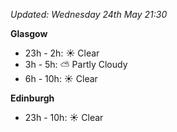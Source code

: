 *Updated: Wednesday 24th May 21:30*

**Glasgow**

* 23h - 2h: :sunny: Clear
* 3h - 5h: :partly_sunny: Partly Cloudy
* 6h - 10h: :sunny: Clear

**Edinburgh**

* 23h - 10h: :sunny: Clear
